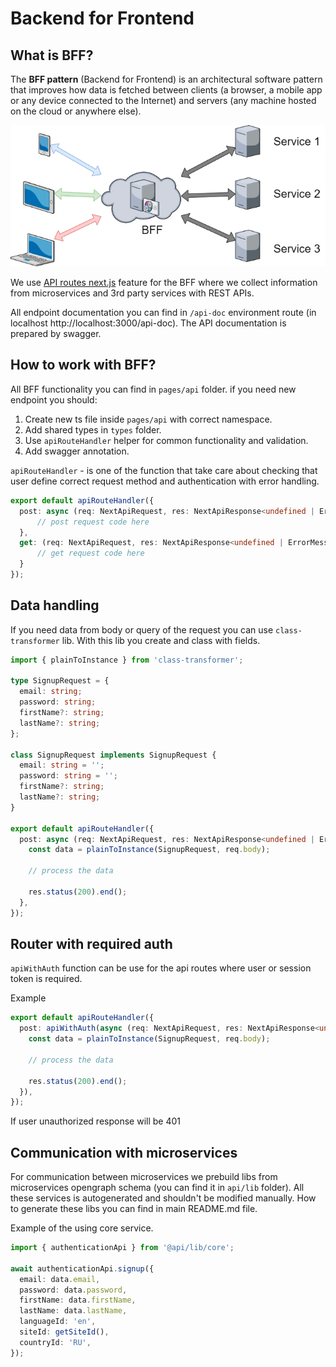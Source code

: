 # Backend for Frontend

## What is BFF?
The **BFF pattern** (Backend for Frontend) is an architectural software pattern that improves how data is fetched between clients (a browser, a mobile app or any device connected to the Internet) and servers (any machine hosted on the cloud or anywhere else).

![bff-example.png](bff-example.png)

We use [API routes next.js](https://nextjs.org/docs/api-routes/introduction) feature for the BFF where we collect information from microservices and 3rd party services with REST APIs.

All endpoint documentation you can find in `/api-doc` environment route (in localhost http://localhost:3000/api-doc). The API documentation is prepared by swagger.

## How to work with BFF?

All BFF functionality you can find in `pages/api` folder. if you need new endpoint you should:
1. Create new ts file inside `pages/api` with correct namespace.
2. Add shared types in `types` folder.
3. Use `apiRouteHandler` helper for common functionality and validation.
4. Add swagger annotation.

`apiRouteHandler` - is one of the function that take care about checking that user define correct request method and authentication with error handling.

```ts
export default apiRouteHandler({
  post: async (req: NextApiRequest, res: NextApiResponse<undefined | ErrorMessage>) => {
      // post request code here
  },
  get: (req: NextApiRequest, res: NextApiResponse<undefined | ErrorMessage>) => {
      // get request code here
  }
});
```

## Data handling
If you need data from body or query of the request you can use `class-transformer` lib. With this lib you create and class with fields. 
```ts
import { plainToInstance } from 'class-transformer';

type SignupRequest = {
  email: string;
  password: string;
  firstName?: string;
  lastName?: string;
};

class SignupRequest implements SignupRequest {
  email: string = '';
  password: string = '';
  firstName?: string;
  lastName?: string;
}

export default apiRouteHandler({
  post: async (req: NextApiRequest, res: NextApiResponse<undefined | ErrorMessage>) => {
    const data = plainToInstance(SignupRequest, req.body);
    
    // process the data

    res.status(200).end();
  },
});
```

## Router with required auth
`apiWithAuth` function can be use for the api routes where user or session token is required. 

Example
```ts
export default apiRouteHandler({
  post: apiWithAuth(async (req: NextApiRequest, res: NextApiResponse<undefined | ErrorMessage>, { user, sessionToken }) => {
    const data = plainToInstance(SignupRequest, req.body);
    
    // process the data

    res.status(200).end();
  }),
});
```

If user unauthorized response will be 401

## Communication with microservices

For communication between microservices we prebuild libs from microservices opengraph schema (you can find it in `api/lib` folder). All these services is autogenerated and shouldn't be modified manually. How to generate these libs you can find in main README.md file.  

Example of the using core service.
```ts
import { authenticationApi } from '@api/lib/core';

await authenticationApi.signup({
  email: data.email,
  password: data.password,
  firstName: data.firstName,
  lastName: data.lastName,
  languageId: 'en',
  siteId: getSiteId(),
  countryId: 'RU',
});
```
